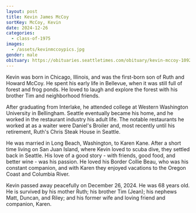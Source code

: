 ```yaml
---
layout: post
title: Kevin James McCoy
sortKey: McCoy, Kevin
date: 2024-12-26
categories:
  - class-of-1975
images:
  - /assets/kevinmccoypics.jpg
gender: male
obituary: https://obituaries.seattletimes.com/obituary/kevin-mccoy-1092635176
---
```

Kevin was born in Chicago, Illinois, and was the first-born son of Ruth and Howard McCoy. He spent his early life in Bellevue, when it was still full of forest and frog ponds. He loved to laugh and explore the forest with his brother Tim and neighborhood friends.

After graduating from Interlake, he attended college at Western Washington University in Bellingham. Seattle eventually became his home, and he worked in the restaurant industry his adult life. The notable restaurants he worked at as a waiter were Daniel's Broiler and, most recently until his retirement, Ruth's Chris Steak House in Seattle.

He was married in Long Beach, Washington, to Karen Kane. After a short time living on San Juan Island, where Kevin loved to scuba dive, they settled back in Seattle. His love of a good story - with friends, good food, and better wine - was his passion. He loved his Border Collie Beau, who was his constant companion, and with Karen they enjoyed vacations to the Oregon Coast and Columbia River.

Kevin passed away peacefully on December 26, 2024. He was 68 years old. He is survived by his mother Ruth; his brother Tim (Jean); his nephews Matt, Duncan, and Riley; and his former wife and loving friend and companion, Karen.